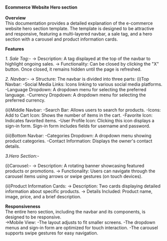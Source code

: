 **Ecommerce Website Hero section**<br><br>
**Overview**<br>
This documentation provides a detailed explanation of the e-commerce website hero section template. The template is designed to be attractive and responsive, featuring a multi-layered navbar, a sale tag, and a hero section with a carousel and product information cards.

**Features**

_1. Sale Tag:-_
-> Description: A tag displayed at the top of the navbar to highlight ongoing sales.
-> Functionality: Can be closed by clicking the "X" button. Once closed, it remains hidden until the page is refreshed.

_2. Navbar:-_
-> Structure: The navbar is divided into three parts:
(i)Top Navbar:
-Social Media Links: Icons linking to various social media platforms.
-Language Dropdown: A dropdown menu for selecting the preferred language.
-Currency Dropdown: A dropdown menu for selecting the preferred currency.

(ii)Middle Navbar:
-Search Bar: Allows users to search for products.
-Icons: Add to Cart Icon: Shows the number of items in the cart.
-Favorite Icon: Indicates favorited items.
-User Profile Icon: Clicking this icon displays a sign-in form. Sign-in form includes fields for username and password.

(iii)Bottom Navbar:
-Categories Dropdown: A dropdown menu showing product categories.
-Contact Information: Displays the owner's contact details.

_3.Hero Section:-_

(i)Carousel:-
-> Description: A rotating banner showcasing featured products or promotions.
-> Functionality: Users can navigate through the carousel items using arrows or swipe gestures (on touch devices).

(ii)Product Information Cards:
-> Description: Two cards displaying detailed information about specific products.
-> Details Included: Product name, image, price, and a brief description.

**Responsiveness**<br>
The entire hero section, including the navbar and its components, is designed to be responsive.<br>
->Mobile View:
-The layout adjusts to fit smaller screens.
-The dropdown menus and sign-in form are optimized for touch interaction.
-The carousel supports swipe gestures for easy navigation.
